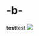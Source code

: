 # -b-
<b>test</b>test
  <img src=x onerror=alert(1)>
  <script>alert(1)</script>
  <IMG onmouseover="alert('xxs')">
